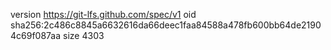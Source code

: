 version https://git-lfs.github.com/spec/v1
oid sha256:2c486c8845a6632616da66deec1faa84588a478fb600bb64de21904c69f087aa
size 4303
